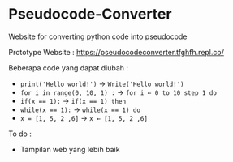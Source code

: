 # Pseudocode-Converter
Website for converting python code into pseudocode

Prototype Website : https://pseudocodeconverter.tfghfh.repl.co/

Beberapa code yang dapat diubah : 

- `print('Hello world!')` -> `Write('Hello world!')`
- `for i in range(0, 10, 1) :` -> `for i ← 0 to 10 step 1 do`
- `if(x == 1):` -> `if(x == 1) then`
- `while(x == 1):` -> `while(x == 1) do`
- `x = [1, 5, 2 ,6]` -> `x ← [1, 5, 2 ,6]`

To do :
- Tampilan web yang lebih baik
